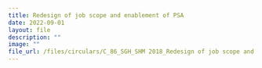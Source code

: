 ```yaml
---
title: Redesign of job scope and enablement of PSA
date: 2022-09-01
layout: file
description: ""
image: ""
file_url: /files/circulars/C_86_SGH_SHM 2018_Redesign of job scope and enablement of PSA.pdf
---
```

